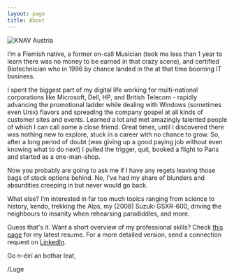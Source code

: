 ```yaml
---
layout: page
title: About
---
```


![KNAV Austria](/assets/C2ADV01.jpg)

I’m a Flemish native, a former on-call Musician (took me less than 1 year to learn there was no money to be earned in that crazy scene), and certified Biotechnician who in 1996 by chance landed in the at that time booming IT business.

I spent the biggest part of my digital life working for multi-national corporations like Microsoft, Dell, HP, and British Telecom - rapidly advancing the promotional ladder while dealing with Windows (sometimes even Unix) flavors and spreading the company gospel at all kinds of customer sites and events. 
Learned a lot and met amazingly talented people of which I can call some a close friend. Great times, until I discovered there was nothing new to explore, stuck in a career with no chance to grow. So, after a long period of doubt (was giving up a good paying job without even knowing what to do next) I pulled the trigger, quit, booked a flight to Paris and started as a one-man-shop. 

Now you probably are going to ask me if I have any regets leaving those bags of stock options behind. No, I've had my share of blunders and absurdities creeping in but never would go back.

What else? I’m interested in far too much topics ranging from science to history, kendo, trekking the Alps, my (2008) Suzuki GSXR-600, driving the neighbours to insanity when rehearsing paradiddles, and more.

Guess that's it. Want a short overview of my professional skills? Check [this page](https://github.com/lgeurts/Resume/blob/master/Moderncv%20Resume%20Luc%20Geurts%20%28US%29.pdf) for my latest resume. For a more detailed version, send a connection request on [LinkedIn](https://www.linkedin.com/in/lucgeurts).

Go n-éirí an bothar leat,

/Luge
